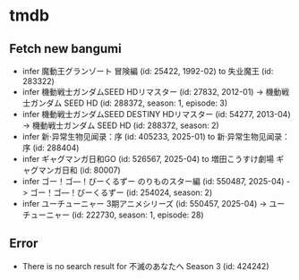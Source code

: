 # tmdb
## Fetch new bangumi
- infer 魔動王グランゾート 冒険編 (id: 25422, 1992-02) to 失业魔王 (id: 283322)
- infer 機動戦士ガンダムSEED HDリマスター (id: 27832, 2012-01) -> 機動戦士ガンダム SEED HD (id: 288372, season: 1, episode: 3)
- infer 機動戦士ガンダムSEED DESTINY HDリマスター (id: 54277, 2013-04) -> 機動戦士ガンダム SEED HD (id: 288372, season: 2)
- infer 新·异常生物见闻录：序 (id: 405233, 2025-01) to 新·异常生物见闻录：序 (id: 288404)
- infer ギャグマンガ日和GO (id: 526567, 2025-04) to 増田こうすけ劇場 ギャグマンガ日和 (id: 80007)
- infer ゴー！ゴ―！びーくるずー のりものスター編 (id: 550487, 2025-04) -> ゴー！ゴ―！びーくるずー (id: 254024, season: 2)
- infer ユーチューニャー 3期アニメシリーズ (id: 550457, 2025-04) -> ユーチューニャー (id: 222730, season: 1, episode: 28)
## Error
- There is no search result for 不滅のあなたへ Season 3 (id: 424242)
